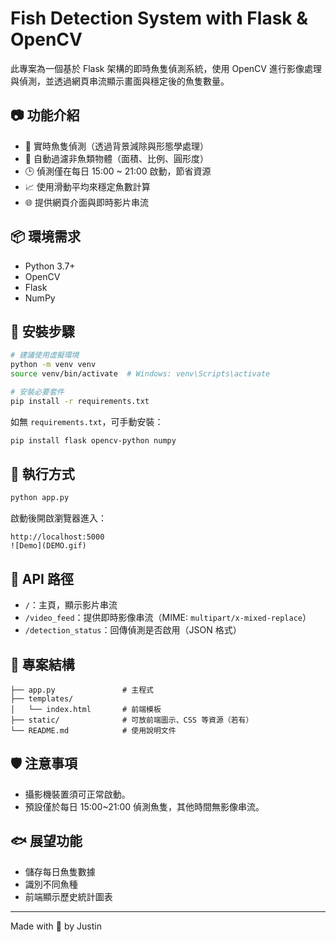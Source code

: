 # Fish Detection System with Flask & OpenCV

此專案為一個基於 Flask 架構的即時魚隻偵測系統，使用 OpenCV 進行影像處理與偵測，並透過網頁串流顯示畫面與穩定後的魚隻數量。

## 📷 功能介紹

- 🎯 實時魚隻偵測（透過背景減除與形態學處理）
- 🧠 自動過濾非魚類物體（面積、比例、圓形度）
- 🕒 偵測僅在每日 15:00 ~ 21:00 啟動，節省資源
- 📈 使用滑動平均來穩定魚數計算
- 🌐 提供網頁介面與即時影片串流

## 📦 環境需求

- Python 3.7+
- OpenCV
- Flask
- NumPy

## 🔧 安裝步驟

```bash
# 建議使用虛擬環境
python -m venv venv
source venv/bin/activate  # Windows: venv\Scripts\activate

# 安裝必要套件
pip install -r requirements.txt
```

如無 `requirements.txt`，可手動安裝：

```bash
pip install flask opencv-python numpy
```

## 🚀 執行方式

```bash
python app.py
```

啟動後開啟瀏覽器進入：
```
http://localhost:5000
![Demo](DEMO.gif)

```

## 🧪 API 路徑

- `/`：主頁，顯示影片串流
- `/video_feed`：提供即時影像串流（MIME: `multipart/x-mixed-replace`）
- `/detection_status`：回傳偵測是否啟用（JSON 格式）

## 📁 專案結構

```
├── app.py               # 主程式
├── templates/
│   └── index.html       # 前端模板
├── static/              # 可放前端圖示、CSS 等資源（若有）
└── README.md            # 使用說明文件
```

## 🛡️ 注意事項

- 攝影機裝置須可正常啟動。
- 預設僅於每日 15:00~21:00 偵測魚隻，其他時間無影像串流。

## 🐟 展望功能

- 儲存每日魚隻數據
- 識別不同魚種
- 前端顯示歷史統計圖表

---

Made with 🐠 by Justin
